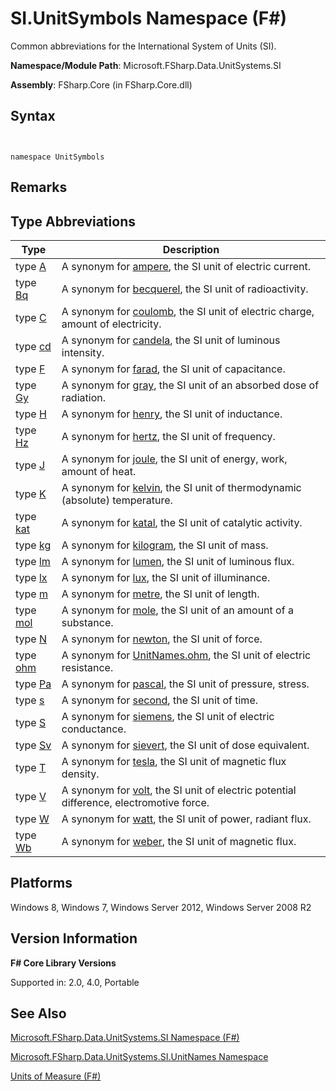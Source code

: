 # SI.UnitSymbols Namespace (F#)

Common abbreviations for the International System of Units (SI).

**Namespace/Module Path**: Microsoft.FSharp.Data.UnitSystems.SI

**Assembly**: FSharp.Core (in FSharp.Core.dll)


## Syntax


```


namespace UnitSymbols

```



## Remarks

## Type Abbreviations


|Type|Description|
|----|-----------|
|type [A](http://msdn.microsoft.com/en-us/library/b8f15f37-9761-4e54-ac02-b31c0794d44a)|A synonym for [ampere](http://msdn.microsoft.com/en-us/library/831db12b-b3a0-4faa-8378-458e685c5b5c), the SI unit of electric current.|
|type [Bq](http://msdn.microsoft.com/en-us/library/a7d1777d-966d-46b2-9ad6-6099e907b246)|A synonym for [becquerel](http://msdn.microsoft.com/en-us/library/f6e0b4d8-f28a-46df-a772-93ed0a6ac888), the SI unit of radioactivity.|
|type [C](http://msdn.microsoft.com/en-us/library/2416ceb4-d6fd-4fec-9c05-dca1d46243fd)|A synonym for [coulomb](http://msdn.microsoft.com/en-us/library/2460fe78-24c9-4054-ae76-b96b04e33ba2), the SI unit of electric charge, amount of electricity.|
|type [cd](http://msdn.microsoft.com/en-us/library/d6221ddd-1ae9-47d4-8277-ecfe6490c7d7)|A synonym for [candela](http://msdn.microsoft.com/en-us/library/2202fa6a-766f-4942-9036-74e3026938d6), the SI unit of luminous intensity.|
|type [F](http://msdn.microsoft.com/en-us/library/77d03b27-b7f2-449b-aa01-4e4b9cb71ed1)|A synonym for [farad](http://msdn.microsoft.com/en-us/library/9e7869d7-7669-4ed1-999d-c1b58695c5dd), the SI unit of capacitance.|
|type [Gy](http://msdn.microsoft.com/en-us/library/27f8e43e-6023-4d15-93b9-4bdadfd8529b)|A synonym for [gray](http://msdn.microsoft.com/en-us/library/f25d1878-3275-4ab6-8ac8-f65bf36c7975), the SI unit of an absorbed dose of radiation.|
|type [H](http://msdn.microsoft.com/en-us/library/ff9f5a0e-04f2-4a97-ab15-ac614ae8ae5f)|A synonym for [henry](http://msdn.microsoft.com/en-us/library/f3a65b1a-6949-4ae7-bdf5-fded7558dcf6), the SI unit of inductance.|
|type [Hz](http://msdn.microsoft.com/en-us/library/9242c283-90da-4797-888d-5e10b045a8c9)|A synonym for [hertz](http://msdn.microsoft.com/en-us/library/59fa8c8e-1800-4663-9d17-34eb2af7311b), the SI unit of frequency.|
|type [J](http://msdn.microsoft.com/en-us/library/2a7fff8b-6d2a-48f1-95ab-376f08718bb9)|A synonym for [joule](http://msdn.microsoft.com/en-us/library/1a12eb97-2c0d-490d-a8f7-f2e19bbf2e3c), the SI unit of energy, work, amount of heat.|
|type [K](http://msdn.microsoft.com/en-us/library/86069195-87c9-4250-9064-e1d5f62fe8f9)|A synonym for [kelvin](http://msdn.microsoft.com/en-us/library/3817bf1a-b7a2-4006-bc0c-025d678e6b2c), the SI unit of thermodynamic (absolute) temperature.|
|type [kat](http://msdn.microsoft.com/en-us/library/0830faa4-eed9-4070-b90a-b7be30d5ec2e)|A synonym for [katal](http://msdn.microsoft.com/en-us/library/aa461c01-c642-4143-82df-e21fcd7305ab), the SI unit of catalytic activity.|
|type [kg](http://msdn.microsoft.com/en-us/library/954c017d-f4c6-4bb2-997d-0ef1d6c8405d)|A synonym for [kilogram](http://msdn.microsoft.com/en-us/library/cedabb88-38e8-483a-8322-98f035d282a5), the SI unit of mass.|
|type [lm](http://msdn.microsoft.com/en-us/library/d8eecfde-48c2-40a2-9c40-649d9a4ab3eb)|A synonym for [lumen](http://msdn.microsoft.com/en-us/library/0a63fc1b-d3f1-4edf-95fb-9ddbd63f0fa0), the SI unit of luminous flux.|
|type [lx](http://msdn.microsoft.com/en-us/library/d4bca8b6-63d5-46ba-9176-ee7739c2234a)|A synonym for [lux](http://msdn.microsoft.com/en-us/library/74224def-1eea-4f1f-8f8b-6a1d5aa45035), the SI unit of illuminance.|
|type [m](http://msdn.microsoft.com/en-us/library/964afe1f-446b-4bfb-b70e-df4be49b89cd)|A synonym for [metre](http://msdn.microsoft.com/en-us/library/1d6c9197-2bda-49fb-b3c2-2f27af3ef010), the SI unit of length.|
|type [mol](http://msdn.microsoft.com/en-us/library/b31a4481-a082-42ac-99b1-350bd18ae753)|A synonym for [mole](http://msdn.microsoft.com/en-us/library/e00829bd-cdda-4f54-9c8a-18cb067ba9dd), the SI unit of an amount of a substance.|
|type [N](http://msdn.microsoft.com/en-us/library/5e432a9b-b845-415e-914d-91ec2f1d4e81)|A synonym for [newton](http://msdn.microsoft.com/en-us/library/f8c0f1b5-58b3-4c7c-904e-26862dc1292f), the SI unit of force.|
|type [ohm](http://msdn.microsoft.com/en-us/library/f890a349-6784-43a6-b05f-3c3b767359dd)|A synonym for [UnitNames.ohm](http://msdn.microsoft.com/en-us/library/d24ad21f-5ad3-4f80-9392-a6b48548561d), the SI unit of electric resistance.|
|type [Pa](http://msdn.microsoft.com/en-us/library/cbf94781-24e1-4fd9-8f00-2393bf9953bf)|A synonym for [pascal](http://msdn.microsoft.com/en-us/library/3ebe2f0c-cba3-4d61-ae7e-c2c3063fc9b2), the SI unit of pressure, stress.|
|type [s](http://msdn.microsoft.com/en-us/library/e7c9be62-62ac-43f8-8310-01004c127c23)|A synonym for [second](http://msdn.microsoft.com/en-us/library/b6ceda81-7b8f-4842-bef0-a4269b44c536), the SI unit of time.|
|type [S](http://msdn.microsoft.com/en-us/library/e45bab1d-ce8f-4cfc-94e7-e842a4b4b445)|A synonym for [siemens](http://msdn.microsoft.com/en-us/library/a0ec9042-2dee-4de3-b83c-bf14e69648b1), the SI unit of electric conductance.|
|type [Sv](http://msdn.microsoft.com/en-us/library/5ef2c2d9-9259-4670-9aae-5b52f5b02a9b)|A synonym for [sievert](http://msdn.microsoft.com/en-us/library/4a8ae081-c0b9-4d43-a4bf-f68141a427e7), the SI unit of dose equivalent.|
|type [T](http://msdn.microsoft.com/en-us/library/aca00093-4f36-4f0d-bb9c-8f5b37a10e6e)|A synonym for [tesla](http://msdn.microsoft.com/en-us/library/f8feb14a-b488-439c-b565-7f2e46e645df), the SI unit of magnetic flux density.|
|type [V](http://msdn.microsoft.com/en-us/library/3b0b4d68-bb24-4300-a1b0-7559668b8daa)|A synonym for [volt](http://msdn.microsoft.com/en-us/library/8bd87a74-e517-43c6-814c-cc4c65c46db0), the SI unit of electric potential difference, electromotive force.|
|type [W](http://msdn.microsoft.com/en-us/library/d722595b-8745-4904-a921-6db543f30ef2)|A synonym for [watt](http://msdn.microsoft.com/en-us/library/d94da070-cea6-445c-9e24-77a41f367946), the SI unit of power, radiant flux.|
|type [Wb](http://msdn.microsoft.com/en-us/library/88f9b9c5-35b8-4b8b-bed9-6ae5582771ab)|A synonym for [weber](http://msdn.microsoft.com/en-us/library/cb830369-f0d0-459b-8a7c-297151bdba96), the SI unit of magnetic flux.|

## Platforms
Windows 8, Windows 7, Windows Server 2012, Windows Server 2008 R2


## Version Information
**F# Core Library Versions**

Supported in: 2.0, 4.0, Portable




## See Also
[Microsoft.FSharp.Data.UnitSystems.SI Namespace &#40;F&#35;&#41;](Microsoft.FSharp.Data.UnitSystems.SI-Namespace-%5BFSharp%5D.md)

[Microsoft.FSharp.Data.UnitSystems.SI.UnitNames Namespace](http://msdn.microsoft.com/en-us/library/3cb43485-11f5-4aa7-a779-558f19d4013b)

[Units of Measure &#40;F&#35;&#41;](Units-of-Measure-%5BFSharp%5D.md)

